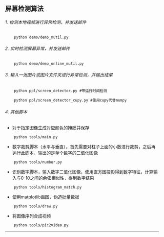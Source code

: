 ## 屏幕检测算法

###### 1. 检测本地视频进行异常检测，并发送邮件

```
    python demo/demo_mutil.py
```

###### 2. 实时检测屏幕异常，并发送邮件

```
    python demo/demo_online_mutil.py
```
###### 3. 输入一张图片或图片文件夹进行异常检测，并输出结果

```
    python ppl/screen_detector.py #带运行时间检测
    
    python ppl/screen_detector_cupy.py #使用cupy代替numpy
```



###### 4. 其他脚本
-  对于指定图像生成对应颜色的掩膜并保存
```
    python tools/main.py
```

- 数字裁剪脚本（水平与垂直），首先需要对柱子上面的小数进行裁剪，之后再运行此脚本，输出的是单个数字的二值化图像

```
    python tools/number.py
```
- 识别数字脚本，输入数字二值化图像，使用直方图投影得到数字特征，计算输入与0-10之间的余弦相似性，得到数字结果

```
    python tools/histogram_match.py
```
- 使用matplotlib画图，伪造批量数据

```
    python tools/draw.py
```
- 将图像序列合成视频

```
    python tools/pic2video.py
```
---




